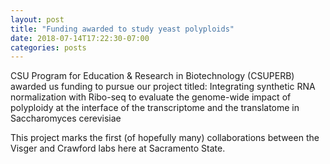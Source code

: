 ```yaml
---
layout: post
title: "Funding awarded to study yeast polyploids"
date: 2018-07-14T17:22:30-07:00
categories: posts
---
```


CSU Program for Education & Research in Biotechnology (CSUPERB) awarded us funding to pursue our project titled: Integrating synthetic RNA normalization with Ribo-seq to evaluate the genome-wide impact of polyploidy at the interface of the transcriptome and the translatome in Saccharomyces cerevisiae

This project marks the first (of hopefully many) collaborations between the Visger and Crawford labs here at Sacramento State.
